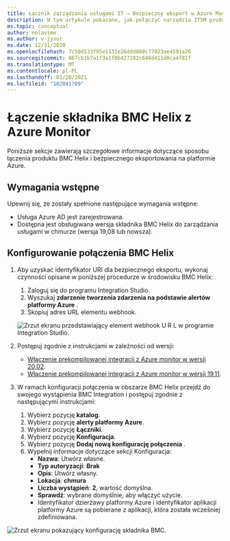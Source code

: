```yaml
---
title: Łącznik zarządzania usługami IT — Bezpieczny eksport w Azure Monitor konfiguracji z kontrolerem BMC
description: W tym artykule pokazano, jak połączyć narzędzia ITSM produkty/usługi z kontrolerem BMC w sprawie bezpiecznego eksportu w Azure Monitor.
ms.topic: conceptual
author: nolavime
ms.author: v-jysur
ms.date: 12/31/2020
ms.openlocfilehash: 7c50d533f95e1131e26ddd808c77023ae4591a26
ms.sourcegitcommit: 867cb1b7a1f3a1f0b427282c648d411d0ca4f81f
ms.translationtype: MT
ms.contentlocale: pl-PL
ms.lasthandoff: 03/20/2021
ms.locfileid: "102041709"
---
```

# <a name="connect-bmc-helix-to-azure-monitor"></a>Łączenie składnika BMC Helix z Azure Monitor

Poniższe sekcje zawierają szczegółowe informacje dotyczące sposobu łączenia produktu BMC Helix i bezpiecznego eksportowania na platformie Azure.

## <a name="prerequisites"></a>Wymagania wstępne

Upewnij się, że zostały spełnione następujące wymagania wstępne:

* Usługa Azure AD jest zarejestrowana.
* Dostępna jest obsługiwana wersja składnika BMC Helix do zarządzania usługami w chmurze (wersja 19,08 lub nowsza).

## <a name="configure-the-bmc-helix-connection"></a>Konfigurowanie połączenia BMC Helix

1. Aby uzyskać identyfikator URI dla bezpiecznego eksportu, wykonaj czynności opisane w poniższej procedurze w środowisku BMC Helix:

   1. Zaloguj się do programu Integration Studio.
   1. Wyszukaj **zdarzenie tworzenia zdarzenia na podstawie alertów platformy Azure** .
   1. Skopiuj adres URL elementu webhook.
   
   ![Zrzut ekranu przedstawiający element webhook U R L w programie Integration Studio.](media/itsmc-secure-webhook-connections-bmc/bmc-url.png)
   
2. Postępuj zgodnie z instrukcjami w zależności od wersji:
   * [Włączenie prekompilowanej integracji z Azure monitor w wersji 20,02](https://docs.bmc.com/docs/multicloud/enabling-prebuilt-integration-with-azure-monitor-879728195.html).
   * [Włączenie prekompilowanej integracji z Azure monitor w wersji 19,11](https://docs.bmc.com/docs/multicloudprevious/enabling-prebuilt-integration-with-azure-monitor-904157623.html).

3. W ramach konfiguracji połączenia w obszarze BMC Helix przejdź do swojego wystąpienia BMC Integration i postępuj zgodnie z następującymi instrukcjami:

   1. Wybierz pozycję **katalog**.
   2. Wybierz pozycję **alerty platformy Azure**.
   3. Wybierz pozycję **Łączniki**.
   4. Wybierz pozycję **Konfiguracja**.
   5. Wybierz pozycję **Dodaj nową konfigurację połączenia** .
   6. Wypełnij informacje dotyczące sekcji Konfiguracja:
      - **Nazwa**: Utwórz własne.
      - **Typ autoryzacji**: **Brak**
      - **Opis**: Utwórz własny.
      - **Lokacja**: **chmura**
      - **Liczba wystąpień**: **2**, wartość domyślna.
      - **Sprawdź**: wybrane domyślnie, aby włączyć użycie.
      - Identyfikator dzierżawy platformy Azure i identyfikator aplikacji platformy Azure są pobierane z aplikacji, która została wcześniej zdefiniowana.

![Zrzut ekranu pokazujący konfigurację składnika BMC.](media/itsmc-secure-webhook-connections-bmc/bmc-configuration.png)
